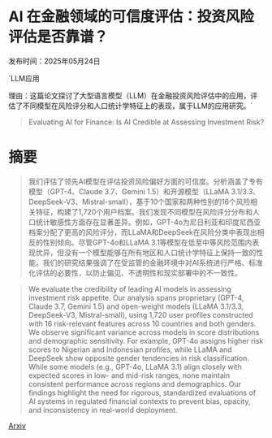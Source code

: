 # AI 在金融领域的可信度评估：投资风险评估是否靠谱？

发布时间：2025年05月24日

`LLM应用

理由：这篇论文探讨了大型语言模型（LLM）在金融投资风险评估中的应用，评估了不同模型在风险评分和人口统计学特征上的表现，属于LLM的应用研究。`

> Evaluating AI for Finance: Is AI Credible at Assessing Investment Risk?

# 摘要

> 我们评估了领先AI模型在评估投资风险偏好方面的可信度。分析涵盖了专有模型（GPT-4、Claude 3.7、Gemini 1.5）和开源模型（LLaMA 3.1/3.3、DeepSeek-V3、Mistral-small），基于10个国家和两种性别的16个风险相关特征，构建了1,720个用户档案。我们发现不同模型在风险评分分布和人口统计敏感性方面存在显著差异。例如，GPT-4o为尼日利亚和印度尼西亚档案分配了更高的风险评分，而LLaMA和DeepSeek在风险分类中表现出相反的性别倾向。尽管GPT-4o和LLaMA 3.1等模型在低至中等风险范围内表现优异，但没有一个模型能够在所有地区和人口统计学特征上保持一致的性能。我们的研究结果强调了在受监管的金融环境中对AI系统进行严格、标准化评估的必要性，以防止偏见、不透明性和现实部署中的不一致性。

> We evaluate the credibility of leading AI models in assessing investment risk appetite. Our analysis spans proprietary (GPT-4, Claude 3.7, Gemini 1.5) and open-weight models (LLaMA 3.1/3.3, DeepSeek-V3, Mistral-small), using 1,720 user profiles constructed with 16 risk-relevant features across 10 countries and both genders. We observe significant variance across models in score distributions and demographic sensitivity. For example, GPT-4o assigns higher risk scores to Nigerian and Indonesian profiles, while LLaMA and DeepSeek show opposite gender tendencies in risk classification. While some models (e.g., GPT-4o, LLaMA 3.1) align closely with expected scores in low- and mid-risk ranges, none maintain consistent performance across regions and demographics. Our findings highlight the need for rigorous, standardized evaluations of AI systems in regulated financial contexts to prevent bias, opacity, and inconsistency in real-world deployment.

[Arxiv](https://arxiv.org/abs/2505.18953)